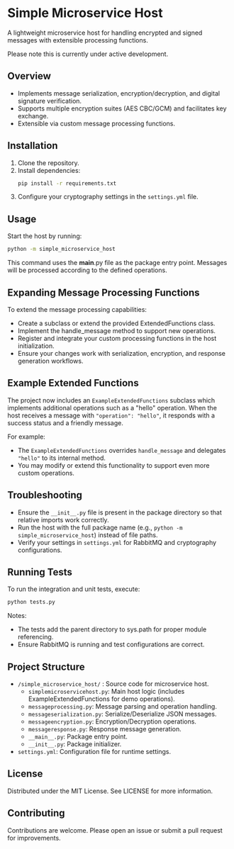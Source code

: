 # Simple Microservice Host

A lightweight microservice host for handling encrypted and signed messages with extensible processing functions.

Please note this is currently under active development.

## Overview
- Implements message serialization, encryption/decryption, and digital signature verification.
- Supports multiple encryption suites (AES CBC/GCM) and facilitates key exchange.
- Extensible via custom message processing functions.

## Installation
1. Clone the repository.
2. Install dependencies:
   ```bash
   pip install -r requirements.txt
   ```
3. Configure your cryptography settings in the `settings.yml` file.

## Usage
Start the host by running:
```bash
python -m simple_microservice_host
```
This command uses the __main__.py file as the package entry point.
Messages will be processed according to the defined operations.

## Expanding Message Processing Functions
To extend the message processing capabilities:
- Create a subclass or extend the provided ExtendedFunctions class.
- Implement the handle_message method to support new operations.
- Register and integrate your custom processing functions in the host initialization.
- Ensure your changes work with serialization, encryption, and response generation workflows.

## Example Extended Functions
The project now includes an `ExampleExtendedFunctions` subclass which implements additional operations such as a "hello" operation. When the host receives a message with `"operation": "hello"`, it responds with a success status and a friendly message.
  
For example:
- The `ExampleExtendedFunctions` overrides `handle_message` and delegates `"hello"` to its internal method.
- You may modify or extend this functionality to support even more custom operations.

## Troubleshooting
- Ensure the `__init__.py` file is present in the package directory so that relative imports work correctly.
- Run the host with the full package name (e.g., `python -m simple_microservice_host`) instead of file paths.
- Verify your settings in `settings.yml` for RabbitMQ and cryptography configurations.

## Running Tests
To run the integration and unit tests, execute:
```bash
python tests.py
```
Notes:
- The tests add the parent directory to sys.path for proper module referencing.
- Ensure RabbitMQ is running and test configurations are correct.

## Project Structure
- `/simple_microservice_host/` : Source code for microservice host.
  - `simplemicroservicehost.py`: Main host logic (includes ExampleExtendedFunctions for demo operations).
  - `messageprocessing.py`: Message parsing and operation handling.
  - `messageserialization.py`: Serialize/Deserialize JSON messages.
  - `messageencryption.py`: Encryption/Decryption operations.
  - `messageresponse.py`: Response message generation.
  - `__main__.py`: Package entry point.
  - `__init__.py`: Package initializer.
- `settings.yml`: Configuration file for runtime settings.

## License
Distributed under the MIT License. See LICENSE for more information.

## Contributing
Contributions are welcome. Please open an issue or submit a pull request for improvements.
